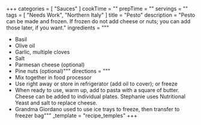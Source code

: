 +++
categories = [ "Sauces" ]
cookTime = ""
prepTime = ""
servings = ""
tags = [ "Needs Work", "Northern Italy" ]
title = "Pesto"
description = "Pesto can be made and frozen. If frozen do not add cheese or nuts; you can add those later, if you want."
ingredients = """
* Basil
* Olive oil
* Garlic, multiple cloves
* Salt
* Parmesan cheese (optional)
* Pine nuts (optional)"""
directions = """
* Mix together in food processor
* Use right away or store in refrigerator (add oil to cover); or freeze
* When ready to use, warm up, add to pasta with a square of butter. Cheese can be added to individual plates. Stephanie uses Nutritional Yeast and salt to replace cheese.
* Grandma Giordano used to use ice trays to freeze, then transfer to freezer bag"""
_template = "recipe_temples"
+++

